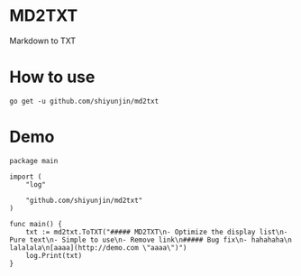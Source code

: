 # MD2TXT
Markdown to TXT

# How to use

```
go get -u github.com/shiyunjin/md2txt
```

# Demo

``` golang
package main

import (
	"log"

	"github.com/shiyunjin/md2txt"
)

func main() {
	txt := md2txt.ToTXT("##### MD2TXT\n- Optimize the display list\n- Pure text\n- Simple to use\n- Remove link\n##### Bug fix\n- hahahaha\n lalalala\n[aaaa](http://demo.com \"aaaa\")")
	log.Print(txt)
}
```

